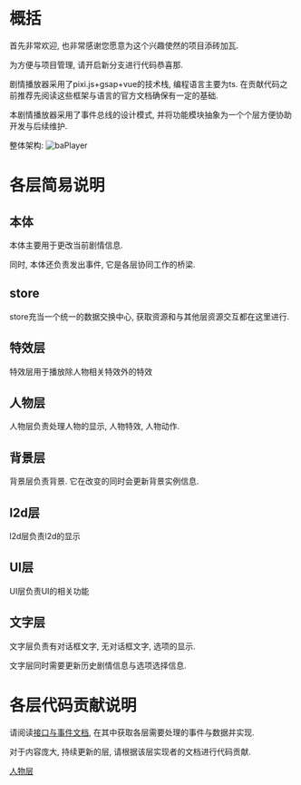 # 概括
首先非常欢迎, 也非常感谢您愿意为这个兴趣使然的项目添砖加瓦.

为方便与项目管理, 请开启新分支进行代码恭喜那.

剧情播放器采用了pixi.js+gsap+vue的技术栈, 编程语言主要为ts. 在贡献代码之前推荐先阅读这些框架与语言的官方文档确保有一定的基础.

本剧情播放器采用了事件总线的设计模式, 并将功能模块抽象为一个个层方便协助开发与后续维护.

整体架构:
![baPlayer](https://cdn.staticaly.com/gh/ourandream/blog_images@master/20221108/baPlayer.4f39upc84g00.webp)

# 各层简易说明
## 本体
本体主要用于更改当前剧情信息.

同时, 本体还负责发出事件, 它是各层协同工作的桥梁.
## store
store充当一个统一的数据交换中心, 获取资源和与其他层资源交互都在这里进行.
## 特效层

特效层用于播放除人物相关特效外的特效
## 人物层

人物层负责处理人物的显示, 人物特效, 人物动作.

## 背景层

背景层负责背景. 它在改变的同时会更新背景实例信息.

## l2d层
l2d层负责l2d的显示
## UI层

UI层负责UI的相关功能
## 文字层

文字层负责有对话框文字, 无对话框文字, 选项的显示.

文字层同时需要更新历史剧情信息与选项选择信息.


# 各层代码贡献说明
请阅读[接口与事件文档](./layers.md), 在其中获取各层需要处理的事件与数据并实现.

对于内容庞大, 持续更新的层, 请根据该层实现者的文档进行代码贡献.

[人物层](./layers/characterLayey.md)